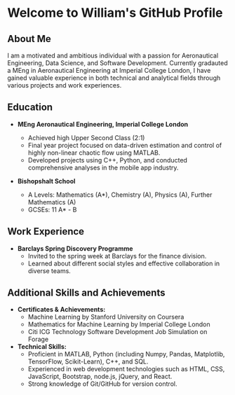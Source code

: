 # Welcome to William's GitHub Profile

## About Me

I am a motivated and ambitious individual with a passion for Aeronautical Engineering, Data Science, and Software Development. Currently gradauted a MEng in Aeronautical Engineering at Imperial College London, I have gained valuable experience in both technical and analytical fields through various projects and work experiences.

## Education

- **MEng Aeronautical Engineering, Imperial College London**
  - Achieved high Upper Second Class (2:1)
  - Final year project focused on data-driven estimation and control of highly non-linear chaotic flow using MATLAB.
  - Developed projects using C++, Python, and conducted comprehensive analyses in the mobile app industry.

- **Bishopshalt School**
  - A Levels: Mathematics (A*), Chemistry (A), Physics (A), Further Mathematics (A)
  - GCSEs: 11 A* - B

## Work Experience

- **Barclays Spring Discovery Programme**
  - Invited to the spring week at Barclays for the finance division.
  - Learned about different social styles and effective collaboration in diverse teams.

## Additional Skills and Achievements

- **Certificates & Achievements:**
  - Machine Learning by Stanford University on Coursera
  - Mathematics for Machine Learning by Imperial College London
  - Citi ICG Technology Software Development Job Simulation on Forage
- **Technical Skills:**
  - Proficient in MATLAB, Python (including Numpy, Pandas, Matplotlib, TensorFlow, Scikit-Learn), C++, and SQL.
  - Experienced in web development technologies such as HTML, CSS, JavaScript, Bootstrap, node.js, jQuery, and React.
  - Strong knowledge of Git/GitHub for version control.
